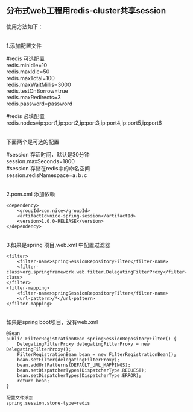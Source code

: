 
## 分布式web工程用redis-cluster共享session

使用方法如下：

<br/>
1.添加配置文件

#redis 可选配置<br/>
redis.minIdle=10<br/>
redis.maxIdle=50<br/>
redis.maxTotal=100<br/>
redis.maxWaitMillis=3000<br/>
redis.testOnBorrow=true<br/>
redis.maxRedirects=3<br/>
redis.password=password<br/>

#redis 必填配置<br/>
redis.nodes=ip:port1,ip:port2,ip:port3,ip:port4,ip:port5,ip:port6<br/>

<br/>
下面两个是可选的配置

#session 存活时间，默认是30分钟<br/>
session.maxSeconds=1800<br/>
#session 存储在redis中的命名空间<br/>
session.redisNamespace=a``:``b``:``c<br/>

<br/>
2.pom.xml 添加依赖

    <dependency>
        <groupId>com.nice</groupId>
        <artifactId>nice-spring-session</artifactId>
        <version>1.0.0-RELEASE</version>
    </dependency>

<br/>
3.如果是spring 项目,web.xml 中配置过滤器

    <filter>
        <filter-name>springSessionRepositoryFilter</filter-name>
        <filter-class>org.springframework.web.filter.DelegatingFilterProxy</filter-class>
    </filter>
    <filter-mapping>
        <filter-name>springSessionRepositoryFilter</filter-name>
        <url-pattern>/*</url-pattern>
    </filter-mapping>

<br/>
如果是spring boot项目，没有web.xml

    @Bean
	public FilterRegistrationBean springSessionRepositoryFilter() {
        DelegatingFilterProxy delegatingFilterProxy = new DelegatingFilterProxy();
        FilterRegistrationBean bean = new FilterRegistrationBean();
        bean.setFilter(delegatingFilterProxy);
        bean.addUrlPatterns(DEFAULT_URL_MAPPINGS);
        bean.setDispatcherTypes(DispatcherType.REQUEST);
        bean.setDispatcherTypes(DispatcherType.ERROR);
        return bean;
	}

	配置文件添加
	spring.session.store-type=redis
